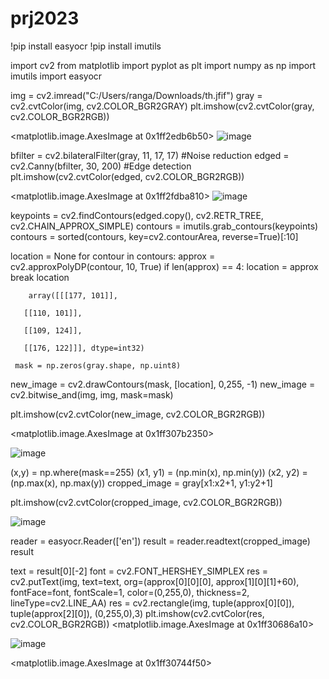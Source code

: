 # prj2023
!pip install easyocr
!pip install imutils


import cv2
from matplotlib import pyplot as plt
import numpy as np
import imutils
import easyocr

img = cv2.imread("C:/Users/ranga/Downloads/th.jfif")
gray = cv2.cvtColor(img, cv2.COLOR_BGR2GRAY)
plt.imshow(cv2.cvtColor(gray, cv2.COLOR_BGR2RGB))

<matplotlib.image.AxesImage at 0x1ff2edb6b50>
![image](https://github.com/amreenmoh12/prj2013/assets/135366286/a713fd3b-009e-4cd8-adbb-07abf351840f)

bfilter = cv2.bilateralFilter(gray, 11, 17, 17) #Noise reduction
edged = cv2.Canny(bfilter, 30, 200) #Edge detection
plt.imshow(cv2.cvtColor(edged, cv2.COLOR_BGR2RGB))

<matplotlib.image.AxesImage at 0x1ff2fdba810>
![image](https://github.com/amreenmoh12/prj2013/assets/135366286/e0d0684f-56b7-43db-894b-7acccced90a9)


keypoints = cv2.findContours(edged.copy(), cv2.RETR_TREE, cv2.CHAIN_APPROX_SIMPLE)
contours = imutils.grab_contours(keypoints)
contours = sorted(contours, key=cv2.contourArea, reverse=True)[:10]

location = None
for contour in contours:
    approx = cv2.approxPolyDP(contour, 10, True)
    if len(approx) == 4:
        location = approx
        break
 location
 
        array([[[177, 101]],

       [[110, 101]],

       [[109, 124]],

       [[176, 122]]], dtype=int32)
       
     mask = np.zeros(gray.shape, np.uint8)
new_image = cv2.drawContours(mask, [location], 0,255, -1)
new_image = cv2.bitwise_and(img, img, mask=mask)

plt.imshow(cv2.cvtColor(new_image, cv2.COLOR_BGR2RGB))

<matplotlib.image.AxesImage at 0x1ff307b2350>

![image](https://github.com/amreenmoh12/prj2013/assets/135366286/aa5b93d9-73f7-49e9-b1c6-c21546649590)

(x,y) = np.where(mask==255)
(x1, y1) = (np.min(x), np.min(y))
(x2, y2) = (np.max(x), np.max(y))
cropped_image = gray[x1:x2+1, y1:y2+1]

plt.imshow(cv2.cvtColor(cropped_image, cv2.COLOR_BGR2RGB))


![image](https://github.com/amreenmoh12/prj2013/assets/135366286/e53a6cce-66b9-4552-aa0b-4eb7c8cf51db)

reader = easyocr.Reader(['en'])
result = reader.readtext(cropped_image)
result

text = result[0][-2]
font = cv2.FONT_HERSHEY_SIMPLEX
res = cv2.putText(img, text=text, org=(approx[0][0][0], approx[1][0][1]+60), fontFace=font, fontScale=1, color=(0,255,0), thickness=2, lineType=cv2.LINE_AA)
res = cv2.rectangle(img, tuple(approx[0][0]), tuple(approx[2][0]), (0,255,0),3)
plt.imshow(cv2.cvtColor(res, cv2.COLOR_BGR2RGB))
<matplotlib.image.AxesImage at 0x1ff30686a10>

![image](https://github.com/amreenmoh12/prj2013/assets/135366286/18d69770-480e-4dd1-b092-f33da704af18)





<matplotlib.image.AxesImage at 0x1ff30744f50>

       
       
